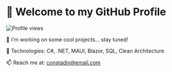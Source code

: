 # 👋 Welcome to my GitHub Profile

![Profile views](https://komarev.com/ghpvc/?username=Constadin&color=blue)

🔧 I'm working on some cool projects... stay tuned!

🧠 Technologies: C#, .NET, MAUI, Blazor, SQL, Clean Architecture

📫 Reach me at: constadin@email.com

